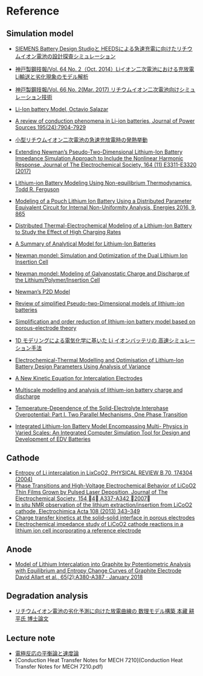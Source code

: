 # Reference

## Simulation model  

- [SIEMENS Battery Design Studioと HEEDSによる急速充電に向けたリチウムイオン電池の設計探査シミュレーション](https://mdx2.plm.automation.siemens.com/sites/default/files/Presentation/SJC2017_1-A5_SiemensPLMSoftware.pdf)  
- [神戸製鋼技報/Vol. 64 No. 2（Oct. 2014）Liイオン二次電池における充放電Li輸送と劣化現象のモデル解析](http://www.kobelco.co.jp/technology-review/pdf/64_2/099-104.pdf)  
- [神戸製鋼技報/Vol. 66 No. 2(Mar. 2017) リチウムイオン二次電池向けシミュレーション技術](http://www.kobelco.co.jp/technology-review/pdf/66_2/120-125.pdf)
- [Li-Ion battery Model, Octavio Salazar](https://pdfs.semanticscholar.org/presentation/c443/0f045ff59c48c4fe01c71c5eace00283a394.pdf)
- [A review of conduction phenomena in Li-ion batteries, Journal of Power Sources 195(24):7904-7929](https://abcd.engin.umich.edu/wp-content/uploads/sites/215/2015/04/park_review_of_conduction_phenomena.pdf)

- [小型リチウムイオン二次電池の急速充放電時の発熱挙動](http://arakilab.ynu.ac.jp/paper/paper/2004_b1.pdf)

- [Extending Newman’s Pseudo-Two-Dimensional Lithium-Ion Battery Impedance Simulation Approach to Include the Nonlinear Harmonic Response, Journal of The Electrochemical Society, 164 (11) E3311-E3320 (2017)](http://m.jes.ecsdl.org/content/164/11/E3311.full.pdf)  
- [Lithium-ion Battery Modeling Using Non-equilibrium Thermodynamics, Todd R. Ferguson](http://web.mit.edu/bazant/www/papers/pdf/Ferguson_Thesis.pdf)  
- [Modeling of a Pouch Lithium Ion Battery Using a Distributed Parameter Equivalent Circuit for Internal Non-Uniformity Analysis, Energies 2016, 9, 865](https://econpapers.repec.org/article/gamjeners/v_3a9_3ay_3a2016_3ai_3a11_3ap_3a865-_3ad_3a81291.htm)  
- [Distributed Thermal-Electrochemical Modeling of a Lithium-Ion Battery to Study the Effect of High Charging Rates](https://pdfs.semanticscholar.org/989c/9e18f451c75d5267a537fc1eb765b07e47a4.pdf)  
- [A Summary of Analytical Model for Lithium-Ion Batteries](https://pdfs.semanticscholar.org/39d4/1aa1e3f91edd8c1f3976f14286f2d4b3d057.pdf)  
- [Newman mondel: Simulation and Optimization of the Dual Lithium Ion Insertion Cell](http://citeseerx.ist.psu.edu/viewdoc/download?doi=10.1.1.874.3267&rep=rep1&type=pdf)
- [Newman mondel: Modeling of Galvanostatic Charge and Discharge of the Lithium/Polymer/Insertion Cell ](http://citeseerx.ist.psu.edu/viewdoc/download?doi=10.1.1.874.3267&rep=rep1&type=pdf)    
- [Newman’s P2D Model](https://www.sharcnet.ca/Software/Ansys/17.0/en-us/help/flu_am/th_bat_MSMD_Newman_sec.html)
- [Review of simplified Pseudo-two-Dimensional models of lithium-ion
batteries](https://www.researchgate.net/publication/305844209/download)
- [Simplification and order reduction of lithium-ion battery model based on porous-electrode theory](https://pdfs.semanticscholar.org/d1a4/cc59dbf7cb3451fccf7ef23ba9156cb088a3.pdf)  
- [1D モデリングによる電気化学に基いた Li イオンバッテリの 高速シミュレーション手法](https://www.jstage.jst.go.jp/article/jacc/59/0/59_757/_pdf/-char/ja)
- [Electrochemical-Thermal Modelling and Optimisation of Lithium-Ion Battery Design Parameters Using Analysis of Variance](http://www.mdpi.com/1996-1073/10/9/1278)  
- [A New Kinetic Equation for Intercalation Electrodes](https://pdfs.semanticscholar.org/1df4/bf41fe93d16227895200d41b70ff16c0fa14.pdf)
- [Multiscale modelling and analysis of lithium-ion battery charge and discharge](https://core.ac.uk/download/pdf/271076.pdf)
- [Temperature-Dependence of the Solid-Electrolyte Interphase Overpotential: Part I. Two Parallel Mechanisms, One Phase Transition](http://m.jes.ecsdl.org/content/165/2/A323.full.pdf)  
- [Integrated Lithium-Ion Battery Model Encompassing Multi- Physics in Varied Scales: An Integrated Computer Simulation Tool for Design and Development of EDV Batteries](https://www.nrel.gov/transportation/assets/pdfs/50248.pdf)  

  
## Cathode 

- [Entropy of Li intercalation in LixCoO2, PHYSICAL REVIEW B 70, 174304 (2004)](https://core.ac.uk/download/pdf/4871545.pdf)
- [Phase Transitions and High-Voltage Electrochemical Behavior of LiCoO2 Thin Films Grown by Pulsed Laser Deposition, Journal of The Electrochemical Society, 154 􏰊4􏰋 A337-A342 􏰊2007􏰋](https://pdfs.semanticscholar.org/fdd5/ad702a8a28b1171666889d6edd7a7a1f9d07.pdf)  
- [In situ NMR observation of the lithium extraction/insertion from LiCoO2 cathode, Electrochimica Acta 108 (2013) 343–349](https://repository.kulib.kyoto-u.ac.jp/dspace/bitstream/2433/179277/1/j.electacta.2013.06.120.pdf)  
- [Charge transfer kinetics at the solid–solid interface in porous electrodes](https://www.nature.com/articles/ncomms4585.pdf)  
- [Electrochemical impedance study of LiCoO2 cathode reactions in a lithium ion cell incorporating a reference electrode](https://link.springer.com/article/10.1007/s10008-015-2741-y)  

## Anode  
- [Model of Lithium Intercalation into Graphite by Potentiometric Analysis with Equilibrium and Entropy Change Curves of Graphite Electrode David Allart et al., 65(2):A380-A387 · January 2018](https://www.researchgate.net/publication/322889886_Model_of_Lithium_Intercalation_into_Graphite_by_Potentiometric_Analysis_with_Equilibrium_and_Entropy_Change_Curves_of_Graphite_Electrode)

## Degradation analysis  
- [リチウムイオン電池の劣化予測に向けた放電曲線の 数理モデル構築 本藏 耕平氏 博士論文](https://catalog.lib.kyushu-u.ac.jp/opac_download_md/1500731/eng2466_abstract.pdf)

## Lecture note
- [電極反応の平衡論と速度論](https://www.jstage.jst.go.jp/article/jcorr1954/18/8/18_8_367/_pdf)
- [Conduction Heat Transfer Notes for MECH 7210](Conduction Heat Transfer Notes for MECH 7210.pdf)
